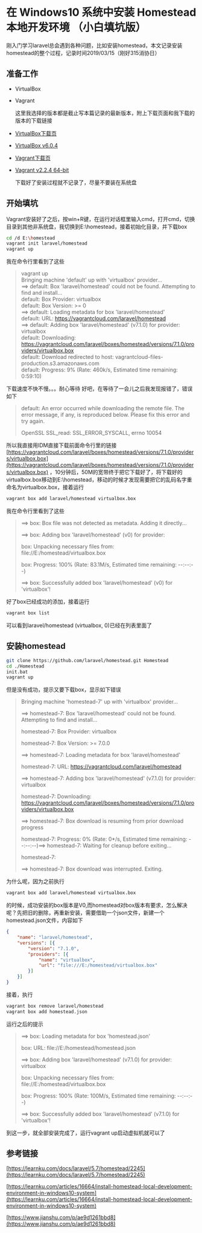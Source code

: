 # 在 Windows10 系统中安装 Homestead 本地开发环境 （小白填坑版）

  刚入门学习laravel总会遇到各种问题，比如安装homestead，本文记录安装homestead的整个过程，记录时间2019/03/15（刚好315消协日）
## 准备工作
- VirtualBox
- Vagrant

  这里我选择的版本都是截止写本篇记录的最新版本，附上下载页面和我下载的版本的下载链接
- [VirtualBox下载页](https://www.virtualbox.org/wiki/Downloads)
- [VirtualBox v6.0.4](https://download.virtualbox.org/virtualbox/6.0.4/VirtualBox-6.0.4-128413-Win.exe)
- [Vagrant下载页](https://www.vagrantup.com/downloads.html)
- [Vagrant v2.2.4 64-bit](https://releases.hashicorp.com/vagrant/2.2.4/vagrant_2.2.4_x86_64.msi)

  下载好了安装过程就不记录了，尽量不要装在系统盘
## 开始填坑
  Vagrant安装好了之后，按win+R键，在运行对话框里输入cmd，打开cmd，切换目录到其他非系统盘，我切换到E:\homestead，接着初始化目录，并下载box
```sh
cd /d E:\homestead
vagrant init laravel/homestead
vagrant up
```

  我在命令行里看到了这些
> vagrant up
<br />Bringing machine 'default' up with 'virtualbox' provider...
<br />==> default: Box 'laravel/homestead' could not be found. Attempting to find and install...
<br />default: Box Provider: virtualbox
<br />default: Box Version: >= 0
<br />==> default: Loading metadata for box 'laravel/homestead'
<br />default: URL: https://vagrantcloud.com/laravel/homestead
<br />==> default: Adding box 'laravel/homestead' (v7.1.0) for provider: virtualbox
<br />default: Downloading: https://vagrantcloud.com/laravel/boxes/homestead/versions/7.1.0/providers/virtualbox.box
<br />default: Download redirected to host: vagrantcloud-files-production.s3.amazonaws.com
<br />default: Progress: 9% (Rate: 460k/s, Estimated time remaining: 0:59:10)

  下载速度不快不慢。。。耐心等待
  好吧，在等待了一会儿之后我发现报错了，错误如下
> default:
> An error occurred while downloading the remote file. The error
> message, if any, is reproduced below. Please fix this error and try
> again.
> 
> OpenSSL SSL_read: SSL_ERROR_SYSCALL, errno 10054

  所以我直接用IDM直接下载前面命令行里的链接[https://vagrantcloud.com/laravel/boxes/homestead/versions/7.1.0/providers/virtualbox.box](https://vagrantcloud.com/laravel/boxes/homestead/versions/7.1.0/providers/virtualbox.box) ，10分钟后，50M的宽带终于把它下载好了，将下载好的virtualbox.box移动到E:\homestead，移动的时候才发现需要把它的乱码名字重命名为virtualbox.box，接着运行
```sh
vagrant box add laravel/homestead virtualbox.box
```

  我在命令行里看到了这些
> ==> box: Box file was not detected as metadata. Adding it directly...
> 
> ==> box: Adding box 'laravel/homestead' (v0) for provider:
> 
>   box: Unpacking necessary files from: file://E:/homestead/virtualbox.box
> 
>   box: Progress: 100% (Rate: 83.1M/s, Estimated time remaining: --:--:--)
> 
> ==> box: Successfully added box 'laravel/homestead' (v0) for 'virtualbox'!

  好了box已经成功的添加，接着运行
```sh
vagrant box list
```

  可以看到laravel/homestead (virtualbox, 0)已经在列表里面了
## 安装homestead
```sh
git clone https://github.com/laravel/homestead.git Homestead
cd ./Homestead
init.bat
vagrant up
```

  但是没有成功，提示又要下载box，显示如下错误
> Bringing machine 'homestead-7' up with 'virtualbox' provider...
> 
> ==> homestead-7: Box 'laravel/homestead' could not be found. Attempting to find and install...
> 
>    homestead-7: Box Provider: virtualbox
> 
>    homestead-7: Box Version: >= 7.0.0
> 
> ==> homestead-7: Loading metadata for box 'laravel/homestead'
> 
>    homestead-7: URL: https://vagrantcloud.com/laravel/homestead
> 
> ==> homestead-7: Adding box 'laravel/homestead' (v7.1.0) for provider: virtualbox
> 
>    homestead-7: Downloading: https://vagrantcloud.com/laravel/boxes/homestead/versions/7.1.0/providers/virtualbox.box
> 
> ==> homestead-7: Box download is resuming from prior download progress
> 
>    homestead-7: Progress: 0% (Rate: 0*/s, Estimated time remaining: --:--:--)==> homestead-7: Waiting for cleanup before exiting...
> 
>    homestead-7:
> 
> ==> homestead-7: Box download was interrupted. Exiting.

  为什么呢，因为之前执行
```sh
vagrant box add laravel/homestead virtualbox.box
```

  的时候，成功安装的box版本是V0,而homestead对box版本有要求，怎么解决呢？先把旧的删除，再重新安装，需要借助一个json文件，新建一个homestead.json文件，内容如下
```json
{
	"name": "laravel/homestead",
	"versions": [{
		"version": "7.1.0",
		"providers": [{
			"name": "virtualbox",
			"url": "file:///E:/homestead/virtualbox.box"
		}]
	}]
}
```

  接着，执行
```sh
vagrant box remove laravel/homestead
vagrant box add homestead.json
```

  运行之后的提示
> ==> box: Loading metadata for box 'homestead.json'
> 
>    box: URL: file://E:/homestead/homestead.json
> 
> ==> box: Adding box 'laravel/homestead' (v7.1.0) for provider: virtualbox
> 
>    box: Unpacking necessary files from: file://E:/homestead/virtualbox.box
> 
>    box: Progress: 100% (Rate: 100M/s, Estimated time remaining: --:--:--)
> 
> ==> box: Successfully added box 'laravel/homestead' (v7.1.0) for 'virtualbox'!

  到这一步，就全部安装完成了，运行vagrant up启动虚拟机就可以了

## 参考链接
[https://learnku.com/docs/laravel/5.7/homestead/2245](https://learnku.com/docs/laravel/5.7/homestead/2245)

[https://learnku.com/articles/16664/install-homestead-local-development-environment-in-windows10-system](https://learnku.com/articles/16664/install-homestead-local-development-environment-in-windows10-system)

[https://www.jianshu.com/p/ae9d1261bbd8](https://www.jianshu.com/p/ae9d1261bbd8)
